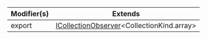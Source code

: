 | Modifier(s)                            | Extends                                    |
|----------------------------------------|--------------------------------------------|
| export | [ICollectionObserver](/runtime/interface/observation/icollectionobserver.md)&lt;CollectionKind.array&gt; |